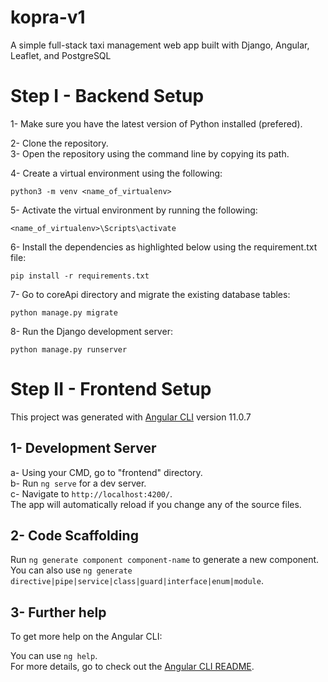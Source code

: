 # kopra-v1
A simple full-stack taxi management web app built with Django, Angular, Leaflet, and PostgreSQL

# Step I - Backend Setup

1- Make sure you have the latest version of Python installed (prefered).

2- Clone the repository.<br>
3- Open the repository using the command line by copying its path.


4- Create a virtual environment using the following: <br>

`python3 -m venv <name_of_virtualenv>`

5- Activate the virtual environment by running the following:<br>

`<name_of_virtualenv>\Scripts\activate`

6- Install the dependencies as highlighted below using the requirement.txt file:<br>

`pip install -r requirements.txt`

7- Go to coreApi directory and migrate the existing database tables:<br>

`python manage.py migrate`

8- Run the Django development server:<br>

`python manage.py runserver`

# Step II - Frontend Setup

This project was generated with [Angular CLI](https://github.com/angular/angular-cli) version 11.0.7

## 1- Development Server

a- Using your CMD, go to "frontend" directory. <br>
b- Run `ng serve` for a dev server. <br>
c- Navigate to `http://localhost:4200/`. <br>
The app will automatically reload if you change any of the source files.

## 2- Code Scaffolding

Run `ng generate component component-name` to generate a new component. <br>
You can also use `ng generate directive|pipe|service|class|guard|interface|enum|module`.

## 3- Further help

To get more help on the Angular CLI:<br>

You can use `ng help`.<br>
For more details, go to check out the [Angular CLI README](https://github.com/angular/angular-cli/blob/master/README.md).
